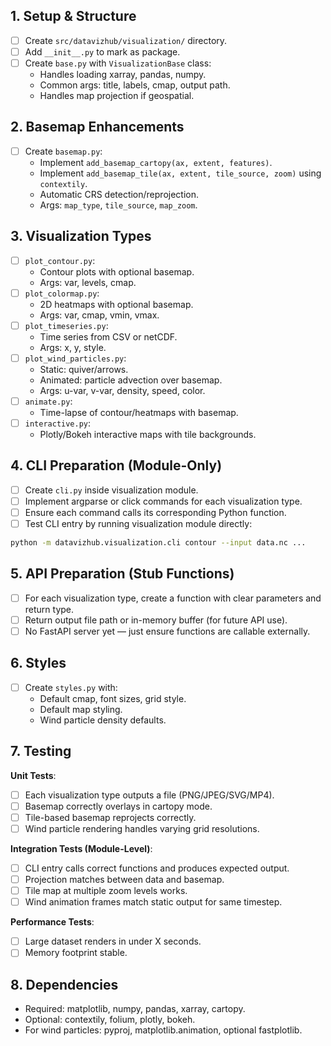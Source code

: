 ## 1. Setup & Structure
- [ ] Create `src/datavizhub/visualization/` directory.
- [ ] Add `__init__.py` to mark as package.
- [ ] Create `base.py` with `VisualizationBase` class:
  - Handles loading xarray, pandas, numpy.
  - Common args: title, labels, cmap, output path.
  - Handles map projection if geospatial.

## 2. Basemap Enhancements
- [ ] Create `basemap.py`:
  - Implement `add_basemap_cartopy(ax, extent, features)`.
  - Implement `add_basemap_tile(ax, extent, tile_source, zoom)` using `contextily`.
  - Automatic CRS detection/reprojection.
  - Args: `map_type`, `tile_source`, `map_zoom`.

## 3. Visualization Types
- [ ] `plot_contour.py`:
  - Contour plots with optional basemap.
  - Args: var, levels, cmap.
- [ ] `plot_colormap.py`:
  - 2D heatmaps with optional basemap.
  - Args: var, cmap, vmin, vmax.
- [ ] `plot_timeseries.py`:
  - Time series from CSV or netCDF.
  - Args: x, y, style.
- [ ] `plot_wind_particles.py`:
  - Static: quiver/arrows.
  - Animated: particle advection over basemap.
  - Args: u-var, v-var, density, speed, color.
- [ ] `animate.py`:
  - Time-lapse of contour/heatmaps with basemap.
- [ ] `interactive.py`:
  - Plotly/Bokeh interactive maps with tile backgrounds.

## 4. CLI Preparation (Module-Only)
- [ ] Create `cli.py` inside visualization module.
- [ ] Implement argparse or click commands for each visualization type.
- [ ] Ensure each command calls its corresponding Python function.
- [ ] Test CLI entry by running visualization module directly:
```bash
python -m datavizhub.visualization.cli contour --input data.nc ...
```

## 5. API Preparation (Stub Functions)
- [ ] For each visualization type, create a function with clear parameters and return type.
- [ ] Return output file path or in-memory buffer (for future API use).
- [ ] No FastAPI server yet — just ensure functions are callable externally.

## 6. Styles
- [ ] Create `styles.py` with:
  - Default cmap, font sizes, grid style.
  - Default map styling.
  - Wind particle density defaults.

## 7. Testing
**Unit Tests**:
- [ ] Each visualization type outputs a file (PNG/JPEG/SVG/MP4).
- [ ] Basemap correctly overlays in cartopy mode.
- [ ] Tile-based basemap reprojects correctly.
- [ ] Wind particle rendering handles varying grid resolutions.

**Integration Tests (Module-Level)**:
- [ ] CLI entry calls correct functions and produces expected output.
- [ ] Projection matches between data and basemap.
- [ ] Tile map at multiple zoom levels works.
- [ ] Wind animation frames match static output for same timestep.

**Performance Tests**:
- [ ] Large dataset renders in under X seconds.
- [ ] Memory footprint stable.

## 8. Dependencies
- Required: matplotlib, numpy, pandas, xarray, cartopy.
- Optional: contextily, folium, plotly, bokeh.
- For wind particles: pyproj, matplotlib.animation, optional fastplotlib.
